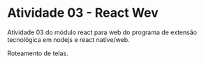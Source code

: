 # Atividade 03 - React Wev

Atividade 03 do módulo react para web do programa de extensão tecnológica em nodejs e react native/web.

Roteamento de telas.
